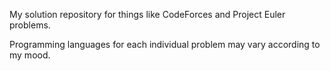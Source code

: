My solution repository for things like CodeForces and Project Euler problems.

Programming languages for each individual problem may vary according to my mood.